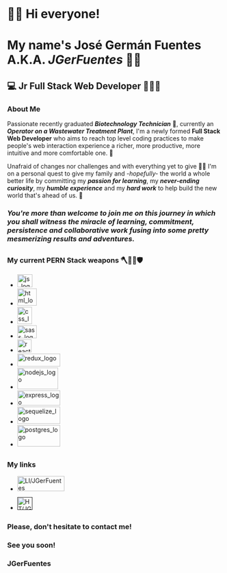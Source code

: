 # 👋🏼 Hi everyone! 
# My name's **José Germán Fuentes** A.K.A. _**JGerFuentes**_ 🤘🏼

## 💻 Jr Full Stack Web Developer 👨🏻‍💻

### About Me

Passionate recently graduated **_Biotechnology Technician_** 🧬, currently an **_Operator on a Wastewater Treatment Plant_**, I'm a newly formed __Full Stack Web Developer__ who aims to reach top level coding practices to make people's web interaction experience a richer, more productive, more intuitive and more comfortable one. 🚀

Unafraid of changes nor challenges and with everything yet to give 💪🏼 I'm on a personal quest to give my family and _-hopefully-_ the world a whole better life by committing my **_passion for learning_**, my **_never-ending curiosity_**, my **_humble experience_** and my **_hard work_** to help build the new world that's ahead of us. 🌌

### **_You're more than welcome to join me on this journey in which you shall witness the miracle of learning, commitment, persistence and collaborative work fusing into some pretty mesmerizing results and adventures._**

##

### My current PERN Stack weapons 🪓🧔🏽🛡
- <img width="35" height="30" src="https://i.imgur.com/waXSNHF.png" title="js_logo" alt="js_logo" />
- <img width="45" height="40" src="https://i.imgur.com/y6flhRy.png" title="html_logo" alt="html_logo" />
- <img width="34" height="40" src="https://i.imgur.com/0kSPhDm.png" title="css_logo" alt="css_logo" />
- <img width="45" height="30" src="https://i.imgur.com/wLyjRAI.png" title="sass_logo" alt="sass_logo" />
- <img width="33" height="30" src="https://i.imgur.com/qZGgdmv.png" title="react_logo" alt="react_logo" />
- <img width="100" height="30" src="https://i.imgur.com/4j4J7sL.png" title="redux_logo" alt="redux_logo" />
- <img width="95" height="50" src="https://i.imgur.com/acLgwdD.png" title="nodejs_logo" alt="nodejs_logo" />
- <img width="100" height="35" src="https://i.imgur.com/LcWGWHX.png" title="express_logo" alt="express_logo" />
- <img width="100" height="40" src="https://imgur.com/kMRrUbX.png" title="sequelize_logo" alt="sequelize_logo" />
- <img width="100" height="50" src="https://i.imgur.com/yNGQH6S.png" title="postgres_logo" alt="postgres_logo" />

##

### My links

- <a href="https://www.linkedin.com/in/JGerFuentes" target="_blank"><img width="110" height="35" src="https://i.imgur.com/ZPBNQmf.png" title="LI/JGerFuentes"/></a>

- <a href="" target="_blank"><img width="35" height="30" src="https://i.imgur.com/1j2BH5n.png" title="HT/JGerFuentes"/></a>

## 

### Please, don't hesitate to contact me! 
### See you soon!
### JGerFuentes
